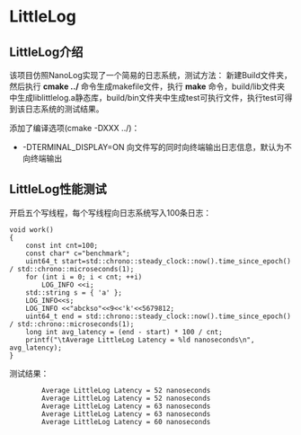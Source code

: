 # LittleLog
## LittleLog介绍
该项目仿照NanoLog实现了一个简易的日志系统，测试方法：
新建Build文件夹，然后执行 **cmake ../** 命令生成makefile文件，执行 **make** 命令，build/lib文件夹中生成liblittlelog.a静态库，build/bin文件夹中生成test可执行文件，执行test可得到该日志系统的测试结果。

添加了编译选项(cmake -DXXX ../)：
* -DTERMINAL_DISPLAY=ON 向文件写的同时向终端输出日志信息，默认为不向终端输出
## LittleLog性能测试
开启五个写线程，每个写线程向日志系统写入100条日志：
```
void work()
{
    const int cnt=100;
    const char* c="benchmark";
    uint64_t start=std::chrono::steady_clock::now().time_since_epoch() / std::chrono::microseconds(1);
    for (int i = 0; i < cnt; ++i)
	    LOG_INFO <<i;
	std::string s = { 'a' };
    LOG_INFO<<s;
	LOG_INFO <<"abckso"<<9<<'k'<<5679812;
    uint64_t end = std::chrono::steady_clock::now().time_since_epoch() / std::chrono::microseconds(1);
    long int avg_latency = (end - start) * 100 / cnt;
    printf("\tAverage LittleLog Latency = %ld nanoseconds\n", avg_latency);
}
```
测试结果：
```
        Average LittleLog Latency = 52 nanoseconds
        Average LittleLog Latency = 52 nanoseconds
        Average LittleLog Latency = 63 nanoseconds
        Average LittleLog Latency = 63 nanoseconds
        Average LittleLog Latency = 60 nanoseconds
```

